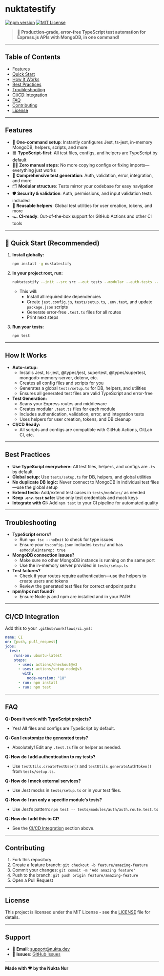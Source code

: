 # nuktatestify

[![npm version](https://img.shields.io/npm/v/nuktatestify.svg)](https://www.npmjs.com/package/nuktatestify)
[![MIT License](https://img.shields.io/badge/license-MIT-blue.svg)](LICENSE)

> 🚀 **Production-grade, error-free TypeScript test automation for Express.js APIs with MongoDB, in one command!**

---

## Table of Contents

- [Features](#features)
- [Quick Start](#quick-start)
- [How It Works](#how-it-works)
- [Best Practices](#best-practices)
- [Troubleshooting](#troubleshooting)
- [CI/CD Integration](#cicd-integration)
- [FAQ](#faq)
- [Contributing](#contributing)
- [License](#license)

---

## Features

- 🏁 **One-command setup**: Instantly configures Jest, ts-jest, in-memory MongoDB, helpers, scripts, and more
- 🟦 **TypeScript-first**: All test files, configs, and helpers are TypeScript by default
- 🧑‍💻 **Zero manual steps**: No more copying configs or fixing imports—everything just works
- 🧪 **Comprehensive test generation**: Auth, validation, error, integration, and more
- 🗂️ **Modular structure**: Tests mirror your codebase for easy navigation
- 🛡️ **Security & validation**: Auth, permissions, and input validation tests included
- 🧰 **Reusable helpers**: Global test utilities for user creation, tokens, and more
- 🏎️ **CI-ready**: Out-of-the-box support for GitHub Actions and other CI tools

---

## 🚀 Quick Start (Recommended)

1. **Install globally:**

   ```bash
   npm install -g nuktatestify
   ```

2. **In your project root, run:**

   ```bash
   nuktatestify --init --src src --out tests --modular --auth-tests --validation-tests --error-tests --integration-tests --ext test.ts
   ```

   - This will:
     - Install all required dev dependencies
     - Create `jest.config.js`, `tests/setup.ts`, `.env.test`, and update `package.json` scripts
     - Generate error-free `.test.ts` files for all routes
     - Print next steps

3. **Run your tests:**
   ```bash
   npm test
   ```

---

## How It Works

- **Auto-setup:**
  - Installs Jest, ts-jest, @types/jest, supertest, @types/supertest, mongodb-memory-server, dotenv, etc.
  - Creates all config files and scripts for you
  - Generates a global `tests/setup.ts` for DB, helpers, and utilities
  - Ensures all generated test files are valid TypeScript and error-free
- **Test Generation:**
  - Scans your Express routes and middleware
  - Creates modular `.test.ts` files for each module
  - Includes authentication, validation, error, and integration tests
  - Uses helpers for user creation, tokens, and DB cleanup
- **CI/CD Ready:**
  - All scripts and configs are compatible with GitHub Actions, GitLab CI, etc.

---

## Best Practices

- **Use TypeScript everywhere:** All test files, helpers, and configs are `.ts` by default
- **Global setup:** Use `tests/setup.ts` for DB, helpers, and global utilities
- **No duplicate DB logic:** Never connect to MongoDB in individual test files—use the global setup
- **Extend tests:** Add/extend test cases in `tests/modules/` as needed
- **Keep `.env.test` safe:** Use only test credentials and mock keys
- **Integrate with CI:** Add `npm test` to your CI pipeline for automated quality

---

## Troubleshooting

- **TypeScript errors?**
  - Run `npx tsc --noEmit` to check for type issues
  - Ensure your `tsconfig.json` includes `tests/` and has `esModuleInterop: true`
- **MongoDB connection issues?**
  - Make sure no other MongoDB instance is running on the same port
  - Use the in-memory server provided in `tests/setup.ts`
- **Test failures?**
  - Check if your routes require authentication—use the helpers to create users and tokens
  - Review the generated test files for correct endpoint paths
- **npm/npx not found?**
  - Ensure Node.js and npm are installed and in your PATH

---

## CI/CD Integration

Add this to your `.github/workflows/ci.yml`:

```yaml
name: CI
on: [push, pull_request]
jobs:
  test:
    runs-on: ubuntu-latest
    steps:
      - uses: actions/checkout@v3
      - uses: actions/setup-node@v3
        with:
          node-version: "18"
      - run: npm install
      - run: npm test
```

---

## FAQ

**Q: Does it work with TypeScript projects?**

- Yes! All files and configs are TypeScript by default.

**Q: Can I customize the generated tests?**

- Absolutely! Edit any `.test.ts` file or helper as needed.

**Q: How do I add authentication to my tests?**

- Use `testUtils.createTestUser()` and `testUtils.generateAuthToken()` from `tests/setup.ts`.

**Q: How do I mock external services?**

- Use Jest mocks in `tests/setup.ts` or in your test files.

**Q: How do I run only a specific module’s tests?**

- Use Jest’s pattern: `npm test -- tests/modules/auth/auth.route.test.ts`

**Q: How do I add this to CI?**

- See the [CI/CD Integration](#cicd-integration) section above.

---

## Contributing

1. Fork this repository
2. Create a feature branch: `git checkout -b feature/amazing-feature`
3. Commit your changes: `git commit -m 'Add amazing feature'`
4. Push to the branch: `git push origin feature/amazing-feature`
5. Open a Pull Request

---

## License

This project is licensed under the MIT License - see the [LICENSE](LICENSE) file for details.

---

## Support

- 📧 **Email**: support@nukta.dev
- 🐛 **Issues**: [GitHub Issues](https://github.com/nuktadev/nuktatestify/issues)

---

**Made with ❤️ by the Nukta Nur**
